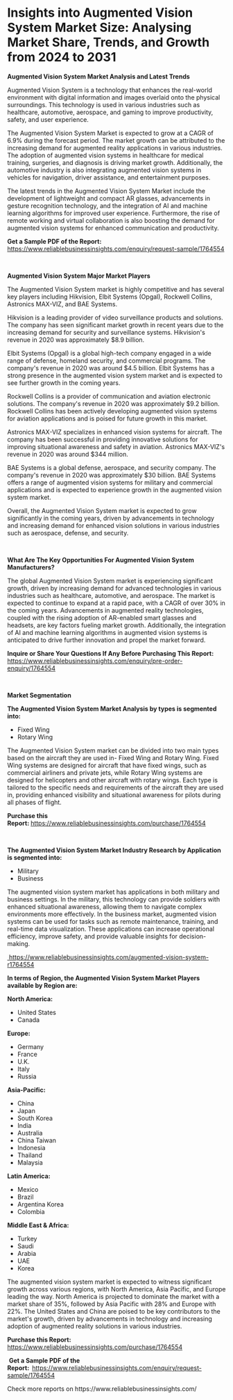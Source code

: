 <p><h1>Insights into Augmented Vision System Market Size: Analysing Market Share, Trends, and Growth from 2024 to 2031</h1></p><p><strong>Augmented Vision System Market Analysis and Latest Trends</strong></p>
<p><p>Augmented Vision System is a technology that enhances the real-world environment with digital information and images overlaid onto the physical surroundings. This technology is used in various industries such as healthcare, automotive, aerospace, and gaming to improve productivity, safety, and user experience.</p><p>The Augmented Vision System Market is expected to grow at a CAGR of 6.9% during the forecast period. The market growth can be attributed to the increasing demand for augmented reality applications in various industries. The adoption of augmented vision systems in healthcare for medical training, surgeries, and diagnosis is driving market growth. Additionally, the automotive industry is also integrating augmented vision systems in vehicles for navigation, driver assistance, and entertainment purposes.</p><p>The latest trends in the Augmented Vision System Market include the development of lightweight and compact AR glasses, advancements in gesture recognition technology, and the integration of AI and machine learning algorithms for improved user experience. Furthermore, the rise of remote working and virtual collaboration is also boosting the demand for augmented vision systems for enhanced communication and productivity.</p></p>
<p><strong>Get a Sample PDF of the Report:&nbsp;</strong> <a href="https://www.reliablebusinessinsights.com/enquiry/request-sample/1764554">https://www.reliablebusinessinsights.com/enquiry/request-sample/1764554</a></p>
<p>&nbsp;</p>
<p><strong>Augmented Vision System Major Market Players</strong></p>
<p><p>The Augmented Vision System market is highly competitive and has several key players including Hikvision, Elbit Systems (Opgal), Rockwell Collins, Astronics MAX-VIZ, and BAE Systems. </p><p>Hikvision is a leading provider of video surveillance products and solutions. The company has seen significant market growth in recent years due to the increasing demand for security and surveillance systems. Hikvision's revenue in 2020 was approximately $8.9 billion.</p><p>Elbit Systems (Opgal) is a global high-tech company engaged in a wide range of defense, homeland security, and commercial programs. The company's revenue in 2020 was around $4.5 billion. Elbit Systems has a strong presence in the augmented vision system market and is expected to see further growth in the coming years.</p><p>Rockwell Collins is a provider of communication and aviation electronic solutions. The company's revenue in 2020 was approximately $9.2 billion. Rockwell Collins has been actively developing augmented vision systems for aviation applications and is poised for future growth in this market.</p><p>Astronics MAX-VIZ specializes in enhanced vision systems for aircraft. The company has been successful in providing innovative solutions for improving situational awareness and safety in aviation. Astronics MAX-VIZ's revenue in 2020 was around $344 million.</p><p>BAE Systems is a global defense, aerospace, and security company. The company's revenue in 2020 was approximately $30 billion. BAE Systems offers a range of augmented vision systems for military and commercial applications and is expected to experience growth in the augmented vision system market.</p><p>Overall, the Augmented Vision System market is expected to grow significantly in the coming years, driven by advancements in technology and increasing demand for enhanced vision solutions in various industries such as aerospace, defense, and security.</p></p>
<p>&nbsp;</p>
<p><strong>What Are The Key Opportunities For Augmented Vision System Manufacturers?</strong></p>
<p><p>The global Augmented Vision System market is experiencing significant growth, driven by increasing demand for advanced technologies in various industries such as healthcare, automotive, and aerospace. The market is expected to continue to expand at a rapid pace, with a CAGR of over 30% in the coming years. Advancements in augmented reality technologies, coupled with the rising adoption of AR-enabled smart glasses and headsets, are key factors fueling market growth. Additionally, the integration of AI and machine learning algorithms in augmented vision systems is anticipated to drive further innovation and propel the market forward.</p></p>
<p><strong>Inquire or Share Your Questions If Any Before Purchasing This Report:</strong> <a href="https://www.reliablebusinessinsights.com/enquiry/pre-order-enquiry/1764554">https://www.reliablebusinessinsights.com/enquiry/pre-order-enquiry/1764554</a></p>
<p>&nbsp;</p>
<p><strong>Market Segmentation</strong></p>
<p><strong>The Augmented Vision System Market Analysis by types is segmented into:</strong></p>
<p><ul><li>Fixed Wing</li><li>Rotary Wing</li></ul></p>
<p><p>The Augmented Vision System market can be divided into two main types based on the aircraft they are used in- Fixed Wing and Rotary Wing. Fixed Wing systems are designed for aircraft that have fixed wings, such as commercial airliners and private jets, while Rotary Wing systems are designed for helicopters and other aircraft with rotary wings. Each type is tailored to the specific needs and requirements of the aircraft they are used in, providing enhanced visibility and situational awareness for pilots during all phases of flight.</p></p>
<p><strong>Purchase this Report:&nbsp;</strong><a href="https://www.reliablebusinessinsights.com/purchase/1764554">https://www.reliablebusinessinsights.com/purchase/1764554</a></p>
<p>&nbsp;</p>
<p><strong>The Augmented Vision System Market Industry Research by Application is segmented into:</strong></p>
<p><ul><li>Military</li><li>Business</li></ul></p>
<p><p>The augmented vision system market has applications in both military and business settings. In the military, this technology can provide soldiers with enhanced situational awareness, allowing them to navigate complex environments more effectively. In the business market, augmented vision systems can be used for tasks such as remote maintenance, training, and real-time data visualization. These applications can increase operational efficiency, improve safety, and provide valuable insights for decision-making.</p></p>
<p><a href="https://www.reliablebusinessinsights.com/augmented-vision-system-r1764554">&nbsp;https://www.reliablebusinessinsights.com/augmented-vision-system-r1764554</a></p>
<p><strong>In terms of Region, the Augmented Vision System Market Players available by Region are:</strong></p>
<p>
    <p> <strong> North America: </strong>
        <ul>
            <li>United States</li>
            <li>Canada</li>
        </ul>
        </p> 
    <p> <strong> Europe: </strong>
        <ul>
            <li>Germany</li>
            <li>France</li>
            <li>U.K.</li>
            <li>Italy</li>
            <li>Russia</li>
        </ul>
        </p> 
    <p> <strong> Asia-Pacific: </strong>
        <ul>
            <li>China</li>
            <li>Japan</li>
            <li>South Korea</li>
            <li>India</li>
            <li>Australia</li>
            <li>China Taiwan</li>
            <li>Indonesia</li>
            <li>Thailand</li>
            <li>Malaysia</li>
        </ul>
        </p> 
    <p> <strong> Latin America: </strong>
        <ul>
            <li>Mexico</li>
            <li>Brazil</li>
            <li>Argentina Korea</li>
            <li>Colombia</li>
        </ul>
        </p> 
    <p> <strong> Middle East & Africa: </strong>
        <ul>
            <li>Turkey</li>
            <li>Saudi</li>
            <li>Arabia</li>
            <li>UAE</li>
            <li>Korea</li>
        </ul>
    </p>
    </p>
<p><p>The augmented vision system market is expected to witness significant growth across various regions, with North America, Asia Pacific, and Europe leading the way. North America is projected to dominate the market with a market share of 35%, followed by Asia Pacific with 28% and Europe with 22%. The United States and China are poised to be key contributors to the market's growth, driven by advancements in technology and increasing adoption of augmented reality solutions in various industries.</p></p>
<p><strong>Purchase this Report: </strong><a href="https://www.reliablebusinessinsights.com/purchase/1764554">https://www.reliablebusinessinsights.com/purchase/1764554</a></p>
<p>&nbsp;<strong>Get a Sample PDF of the Report:&nbsp;&nbsp;</strong><a href="https://www.reliablebusinessinsights.com/enquiry/request-sample/1764554">https://www.reliablebusinessinsights.com/enquiry/request-sample/1764554</a></p>
<p><strong></strong></p>
<p>Check more reports on https://www.reliablebusinessinsights.com/</p>